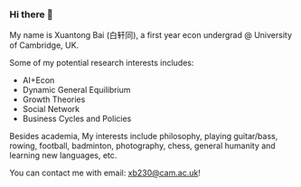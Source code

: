 ### Hi there 👋

My name is Xuantong Bai (白轩同), a first year econ undergrad @ University of Cambridge, UK.

Some of my potential research interests includes:
- AI+Econ
- Dynamic General Equilibrium
- Growth Theories
- Social Network
- Business Cycles and Policies

Besides academia, My interests include philosophy, playing  guitar/bass, rowing, football, badminton, photography, chess, general humanity and learning new languages, etc.

You can contact me with email: [xb230@cam.ac.uk](mailto:xb230@cam.ac.uk)!
